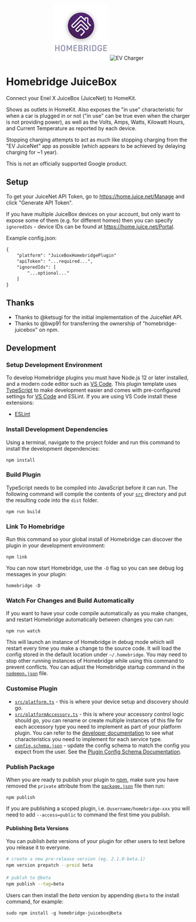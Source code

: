 
<p align="center">

<img alt="Homebridge" src="https://github.com/homebridge/branding/raw/master/logos/homebridge-wordmark-logo-vertical.png" height="150"> 

<img alt="EV Charger" src="https://user-images.githubusercontent.com/877679/203036918-5cf9dc33-a14b-450e-9413-77d4f7abf0aa.svg" height="150">

</p>


# Homebridge JuiceBox

Connect your Enel X JuiceBox (JuiceNet) to HomeKit.

Shows as outlets in HomeKit. Also exposes the "in use" characteristic for when a car is plugged in or not ("in use" can be true even when the charger is not providing power), as well as the Volts, Amps, Watts, Kilowatt Hours, and Current Temperature as reported by each device.

Stopping charging attempts to act as much like stopping charging from the "EV JuiceNet" app as possible (which appears to be achieved by delaying charging for ~1 year).

This is not an officially supported Google product.

## Setup

To get your JuiceNet API Token, go to https://home.juice.net/Manage and click "Generate API Token".

If you have multiple JuiceBox devices on your account, but only want to expose some of them (e.g. for different homes) then you can specify `ignoredIds` - device IDs can be found at https://home.juice.net/Portal.

Example config.json:
```
{
    "platform": "JuiceBoxHomebridgePlugin"
    "apiToken": "...required...",
    "ignoredIds": [
        "...optional..."
    ]
}
```

## Thanks

- Thanks to @ketsugi for the initial implementation of the JuiceNet API.
- Thanks to @bwp91 for transferring the ownership of "homebridge-juicebox" on npm.

## Development

### Setup Development Environment

To develop Homebridge plugins you must have Node.js 12 or later installed, and a modern code editor such as [VS Code](https://code.visualstudio.com/). This plugin template uses [TypeScript](https://www.typescriptlang.org/) to make development easier and comes with pre-configured settings for [VS Code](https://code.visualstudio.com/) and ESLint. If you are using VS Code install these extensions:

* [ESLint](https://marketplace.visualstudio.com/items?itemName=dbaeumer.vscode-eslint)

### Install Development Dependencies

Using a terminal, navigate to the project folder and run this command to install the development dependencies:

```
npm install
```

### Build Plugin

TypeScript needs to be compiled into JavaScript before it can run. The following command will compile the contents of your [`src`](./src) directory and put the resulting code into the `dist` folder.

```
npm run build
```

### Link To Homebridge

Run this command so your global install of Homebridge can discover the plugin in your development environment:

```
npm link
```

You can now start Homebridge, use the `-D` flag so you can see debug log messages in your plugin:

```
homebridge -D
```

### Watch For Changes and Build Automatically

If you want to have your code compile automatically as you make changes, and restart Homebridge automatically between changes you can run:

```
npm run watch
```

This will launch an instance of Homebridge in debug mode which will restart every time you make a change to the source code. It will load the config stored in the default location under `~/.homebridge`. You may need to stop other running instances of Homebridge while using this command to prevent conflicts. You can adjust the Homebridge startup command in the [`nodemon.json`](./nodemon.json) file.

### Customise Plugin

* [`src/platform.ts`](./src/platform.ts) - this is where your device setup and discovery should go.
* [`src/platformAccessory.ts`](./src/platformAccessory.ts) - this is where your accessory control logic should go, you can rename or create multiple instances of this file for each accessory type you need to implement as part of your platform plugin. You can refer to the [developer documentation](https://developers.homebridge.io/) to see what characteristics you need to implement for each service type.
* [`config.schema.json`](./config.schema.json) - update the config schema to match the config you expect from the user. See the [Plugin Config Schema Documentation](https://developers.homebridge.io/#/config-schema).


### Publish Package

When you are ready to publish your plugin to [npm](https://www.npmjs.com/), make sure you have removed the `private` attribute from the [`package.json`](./package.json) file then run:

```
npm publish
```

If you are publishing a scoped plugin, i.e. `@username/homebridge-xxx` you will need to add `--access=public` to command the first time you publish.

#### Publishing Beta Versions

You can publish *beta* versions of your plugin for other users to test before you release it to everyone.

```bash
# create a new pre-release version (eg. 2.1.0-beta.1)
npm version prepatch --preid beta

# publsh to @beta
npm publish --tag=beta
```

Users can then install the  *beta* version by appending `@beta` to the install command, for example:

```
sudo npm install -g homebridge-juicebox@beta
```
